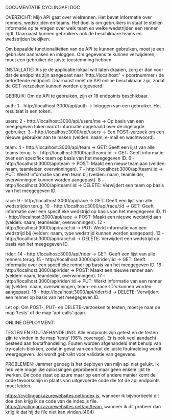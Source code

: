 DOCUMENTATIE CYCLINGAPI DOC

OVERZICHT:
Mijn API gaat over wielrennen. Het bevat informatie over renners, wedstrijden en teams. Het doel is om gebruikers in staat te stellen informatie op te vragen over welk team en welke wedstrijden een renner rijdt. Daarnaast kunnen gebruikers ook de beschikbare teams en wedstrijden bekijken.

Om bepaalde functionaliteiten van de API te kunnen gebruiken, moet je een gebruiker aanmaken en inloggen. Om gegevens te kunnen verwijderen, moet een gebruiker de juiste toestemming hebben.

INSTALLATIE:
Als je de applicatie lokaal wilt laten draaien, zorg er dan voor dat de endpoints zijn aangepast naar 'http://localhost:' + poortnummer / de betreffende endpoint. Daarnaast moet de API online beschikbaar zijn, zodat de GET-verzoeken kunnen worden uitgevoerd.

GEBRUIK:
Om de API te gebruiken, zijn er 18 endpoints beschikbaar.

auth:
1 - http://localhost:3000/api/auth -> Inloggen van een gebruiker. Het resultaat is een token.

users:
2 - http://localhost:3000/api/users/me -> Op basis van een meegegeven token wordt informatie opgehaald over de ingelogde gebruiker.
3 - http://localhost:3000/api/users -> Een POST-verzoek om een nieuwe gebruiker aan te maken (velden: naam, e-mail en wachtwoord).

team:
4 - http://localhost:3000/api/team -> GET: Geeft een lijst van alle teams terug.
5 - http://localhost:3000/api/team/:id -> GET: Geeft informatie over een specifiek team op basis van het meegegeven ID.
6 - http://localhost:3000/api/team -> POST: Maakt een nieuw team aan (velden: naam, teamleider, overwinningen).
7 - http://localhost:3000/api/team/:id -> PUT: Werkt informatie van een team bij (velden: naam, teamleider, overwinningen kunnen worden aangepast).
8 - http://localhost:3000/api/team/:id -> DELETE: Verwijdert een team op basis van het meegegeven ID.

race:
9 - http://localhost:3000/api/race -> GET: Geeft een lijst van alle wedstrijden terug.
10 - http://localhost:3000/api/race/:id -> GET: Geeft informatie over een specifieke wedstrijd op basis van het meegegeven ID.
11 - http://localhost:3000/api/race -> POST: Maakt een nieuwe wedstrijd aan (velden: naam, teamleider, overwinningen).
12 - http://localhost:3000/api/race/:id -> PUT: Werkt informatie van een wedstrijd bij (velden: naam, type wedstrijd kunnen worden aangepast).
13 - http://localhost:3000/api/race/:id -> DELETE: Verwijdert een wedstrijd op basis van het meegegeven ID.

rider:
14 - http://localhost:3000/api/rider -> GET: Geeft een lijst van alle renners terug.
15 - http://localhost:3000/api/rider/:id -> GET: Geeft informatie over een specifieke renner op basis van het meegegeven ID.
16 - http://localhost:3000/api/rider -> POST: Maakt een nieuwe renner aan (velden: naam, teamleider, overwinningen).
17 - http://localhost:3000/api/rider/:id -> PUT: Werkt informatie van een renner bij (velden: naam, overwinningen, team- en race-ID's kunnen worden aangepast).
18 - http://localhost:3000/api/rider/:id -> DELETE: Verwijdert een renner op basis van het meegegeven ID.

Let op: Om POST-, PUT- en DELETE-verzoeken te testen, moet je naar de map 'tests' of de map 'api-calls' gaan.

ONLINE DEPLOYMENT:


TESTEN EN FOUTAFHANDELING:
Alle endpoints zijn getest en de testen zijn te vinden in de map 'tests' (96% coverage). Er is ook veel aandacht besteed aan foutafhandeling. Fouten worden afgehandeld met behulp van try-catch-blokken, zodat in geval van een fout de juiste foutmelding wordt weergegeven. Joi wordt gebruikt voor validatie van gegevens.

PROBLEMEN:
Jammer genoeg is het deployen van mijn api niet gelukt. Ik heb vele mogelijke oplossingen geprobeerd maar geen enkele lijkt te werken.
De code staat op azure maar op een of andere manier komt de code tevoorschijn in plaats van uitgevoerde code die tot de api endpoints moet leiden.

https://cyclingapi.azurewebsites.net/index.js, wanneer ik bijvoorbeeld dit doe dan krijg ik de code van de index.js file.
https://cyclingapi.azurewebsites.net/api/team, wanneer ik dit probeer dan krijg ik dat hij de file niet kan vinden.(404)